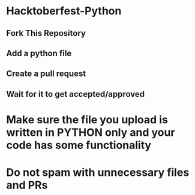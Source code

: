 # Hacktoberfest-Python
## Fork This Repository
## Add a python file
## Create a pull request
## Wait for it to get accepted/approved

# Make sure the file you upload is written in PYTHON only and your code has some functionality
# Do not spam with unnecessary files and PRs
